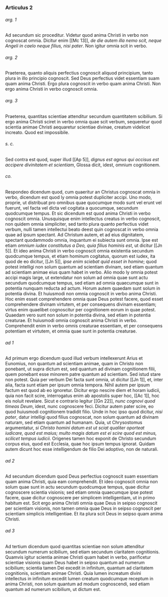 ### Articulus 2

###### arg. 1
Ad secundum sic proceditur. Videtur quod anima Christi in verbo non cognoscat omnia. Dicitur enim [[Mc 13]], *de die autem illa nemo scit, neque Angeli in caelo neque filius, nisi pater*. Non igitur omnia scit in verbo.

###### arg. 2
Praeterea, quanto aliquis perfectius cognoscit aliquod principium, tanto plura in illo principio cognoscit. Sed Deus perfectius videt essentiam suam quam anima Christi. Ergo plura cognoscit in verbo quam anima Christi. Non ergo anima Christi in verbo cognoscit omnia.

###### arg. 3
Praeterea, quantitas scientiae attenditur secundum quantitatem scibilium. Si ergo anima Christi sciret in verbo omnia quae scit verbum, sequeretur quod scientia animae Christi aequaretur scientiae divinae, creatum videlicet increato. Quod est impossibile.

###### s. c.
Sed contra est quod, super illud [[Ap 5]], *dignus est agnus qui occisus est accipere divinitatem et scientiam*, Glossa dicit, idest, omnium cognitionem.

###### co.
Respondeo dicendum quod, cum quaeritur an Christus cognoscat omnia in verbo, dicendum est quod ly omnia potest dupliciter accipi. Uno modo, proprie, ut distribuat pro omnibus quae quocumque modo sunt vel erunt vel fuerunt, vel facta vel dicta vel cogitata a quocumque, secundum quodcumque tempus. Et sic dicendum est quod anima Christi in verbo cognoscit omnia. Unusquisque enim intellectus creatus in verbo cognoscit, non quidem omnia simpliciter, sed tanto plura quanto perfectius videt verbum, nulli tamen intellectui beato deest quin cognoscat in verbo omnia quae ad ipsum spectant. Ad Christum autem, et ad eius dignitatem, spectant quodammodo omnia, inquantum ei subiecta sunt omnia. Ipse est etiam *omnium iudex constitutus a Deo, quia filius hominis est*, ut dicitur [[Jn 5]]. Et ideo anima Christi in verbo cognoscit omnia existentia secundum quodcumque tempus, et etiam hominum cogitatus, quorum est iudex, ita quod de eo dicitur, [[Jn 5]], *ipse enim sciebat quid esset in homine*; quod potest intelligi non solum quantum ad scientiam divinam, sed etiam quantum ad scientiam animae eius quam habet in verbo. Alio modo ly omnia potest accipi magis large, ut extendatur non solum ad omnia quae sunt actu secundum quodcumque tempus, sed etiam ad omnia quaecumque sunt in potentia nunquam reducta ad actum. Horum autem quaedam sunt solum in potentia divina. Et huiusmodi non omnia cognoscit in verbo anima Christi. Hoc enim esset comprehendere omnia quae Deus potest facere, quod esset comprehendere divinam virtutem, et per consequens divinam essentiam; virtus enim quaelibet cognoscitur per cognitionem eorum in quae potest. Quaedam vero sunt non solum in potentia divina, sed etiam in potentia creaturae. Et huiusmodi omnia cognoscit anima Christi in verbo. Comprehendit enim in verbo omnis creaturae essentiam, et per consequens potentiam et virtutem, et omnia quae sunt in potentia creaturae.

###### ad 1
Ad primum ergo dicendum quod illud verbum intellexerunt Arius et Eunomius, non quantum ad scientiam animae, quam in Christo non ponebant, ut supra dictum est, sed quantum ad divinam cognitionem filii, quem ponebant esse minorem patre quantum ad scientiam. Sed istud stare non potest. Quia per verbum Dei facta sunt omnia, ut dicitur [[Jn 1]], et, inter alia, facta sunt etiam per ipsum omnia tempora. Nihil autem per ipsum factum est quod ab eo ignoretur. Dicitur ergo nescire diem et horam iudicii, quia non facit scire, interrogatus enim ab apostolis super hoc, [[Ac 1]], hoc eis noluit revelare. Sicut e contrario legitur [[Gn 22]], *nunc cognovi quod timeas Deum*, idest, nunc cognoscere feci. Dicitur autem pater scire, eo quod huiusmodi cognitionem tradidit filio. Unde in hoc ipso quod dicitur, *nisi pater*, datur intelligi quod filius cognoscat, non solum quantum ad divinam naturam, sed etiam quantum ad humanam. Quia, ut Chrysostomus argumentatur, *si Christo homini datum est ut sciat qualiter oporteat iudicare, quod est maius; multo magis datum est ei scire quod est minus, scilicet tempus iudicii*. Origenes tamen hoc exponit de Christo secundum corpus eius, quod est Ecclesia, quae hoc ipsum tempus ignorat. Quidam autem dicunt hoc esse intelligendum de filio Dei adoptivo, non de naturali.

###### ad 2
Ad secundum dicendum quod Deus perfectius cognoscit suam essentiam quam anima Christi, quia eam comprehendit. Et ideo cognoscit omnia non solum quae sunt in actu secundum quodcumque tempus, quae dicitur cognoscere scientia visionis; sed etiam omnia quaecumque ipse potest facere, quae dicitur cognoscere per simplicem intelligentiam, ut in primo habitum est. Scit ergo anima Christi omnia quae Deus in seipso cognoscit per scientiam visionis, non tamen omnia quae Deus in seipso cognoscit per scientiam simplicis intelligentiae. Et ita plura scit Deus in seipso quam anima Christi.

###### ad 3
Ad tertium dicendum quod quantitas scientiae non solum attenditur secundum numerum scibilium, sed etiam secundum claritatem cognitionis. Quamvis igitur scientia animae Christi quam habet in verbo, parificetur scientiae visionis quam Deus habet in seipso quantum ad numerum scibilium; scientia tamen Dei excedit in infinitum, quantum ad claritatem cognitionis, scientiam animae Christi. Quia lumen increatum divini intellectus in infinitum excedit lumen creatum quodcumque receptum in anima Christi, non solum quantum ad modum cognoscendi, sed etiam quantum ad numerum scibilium, ut dictum est.

